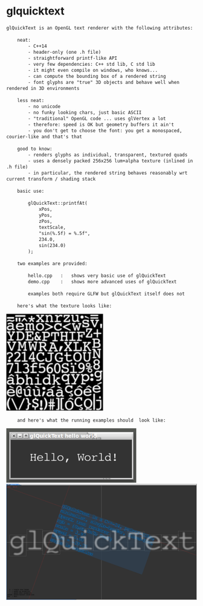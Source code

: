 # glquicktext

    glQuickText is an OpenGL text renderer with the following attributes:

        neat:
            - C++14
            - header-only (one .h file)
            - straightforward printf-like API
            - very few dependencies: C++ std lib, C std lib
            - it might even compile on windows, who knows...
            - can compute the bounding box of a rendered string
            - font glyphs are "true" 3D objects and behave well when rendered in 3D environments

        less neat:
            - no unicode
            - no funky looking chars, just basic ASCII
            - "traditional" OpenGL code ... uses glVertex a lot
            - therefore: speed is OK but geometry buffers it ain't
            - you don't get to choose the font: you get a monospaced, courier-like and that's that

        good to know:
            - renders glyphs as individual, transparent, textured quads
            - uses a densely packed 256x256 lum+alpha texture (inlined in .h file)
            - in particular, the rendered string behaves reasonably wrt current transform / shading stack

        basic use:

            glQuickText::printfAt(
                xPos,
                yPos,
                zPos,
                textScale,
                "sin(%.5f) = %.5f",
                234.0,
                sin(234.0)
            );

        two examples are provided:

            hello.cpp   :   shows very basic use of glQuickText
            demo.cpp    :   shows more advanced uses of glQuickText

            examples both require GLFW but glQuickText itself does not

        here's what the texture looks like:

![Screenshot](font.png)

        and here's what the running examples should  look like:

![Screenshot](hello.png)
![Screenshot](demo.png)

